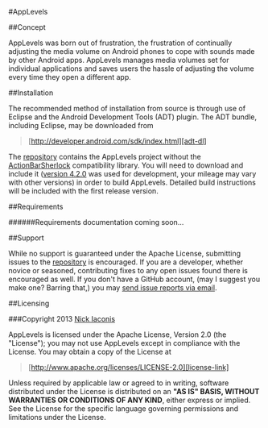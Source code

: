#AppLevels

##Concept

AppLevels was born out of frustration,
the frustration of continually
adjusting the media volume on Android phones
to cope with sounds
made by other Android apps.
AppLevels manages media volumes set
for individual applications
and saves users the hassle
of adjusting the volume
every time they open a different app.

##Installation

The recommended method of installation from source
is through use of Eclipse and the
Android Development Tools (ADT) plugin.
The ADT bundle, including Eclipse,
may be downloaded from

> [http://developer.android.com/sdk/index.html][adt-dl]

The [repository][repo-link] contains
the AppLevels project
without the [ActionBarSherlock][sherlock-compat-link]
compatibility library.
You will need to download and include it
([version 4.2.0][sherlock-v420-link] was
used for development, your mileage may vary
with other versions)
in order to build AppLevels.
Detailed build instructions will be included
with the first release version.

##Requirements

######Requirements documentation coming soon...

##Support

While no support is guaranteed under the Apache License,
submitting issues to the [repository][issues-link]
is encouraged.
If you are a developer, whether novice or seasoned,
contributing fixes to any open issues found there
is encouraged as well.
If you don't have a GitHub account,
(may I suggest you make one?
Barring that,)
you may [send issue reports via email][issues-email].

##Licensing

###Copyright 2013 [Nick Iaconis][codefox421]

AppLevels is licensed under the Apache License, Version 2.0 (the "License");
you may not use AppLevels except in compliance with the License.
You may obtain a copy of the License at

> [http://www.apache.org/licenses/LICENSE-2.0][license-link]

Unless required by applicable law or agreed to in writing, software
distributed under the License is distributed on an __"AS IS" BASIS,
WITHOUT WARRANTIES OR CONDITIONS OF ANY KIND__, either express or implied.
See the License for the specific language governing permissions and
limitations under the License.


[adt-dl]: http://developer.android.com/sdk/index.html "Android Development Tools Bundle"
[repo-link]: https://github.com/codefox421/AppLevels "codefox421/AppLevels on GitHub"
[issues-link]: https://github.com/codefox421/AppLevels/issues "Issues for codefox421/AppLevels"
[issues-email]: mailto:nick.iaconis+applevelsissues@gmail.com?subject=Issue%20Report%3A%20AppLevels&body=Please%20be%20as%20descriptive%20as%20possible%20when%20writing%20your%20issue%20report.%20Thank%20you%20for%20your%20contribution!%20%5E_%5E "Send an Email to the Developer"
[codefox421]: https://github.com/codefox421 "Nick Iaconis on GitHub"
[license-link]: http://www.apache.org/licenses/LICENSE-2.0 "Apache License, Version 2.0"
[sherlock-compat-link]: http://actionbarsherlock.com/index.html
[sherlock-v420-link]: https://github.com/JakeWharton/ActionBarSherlock/tree/4.2.0
